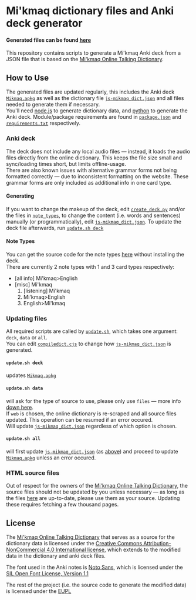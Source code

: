 # Mi'kmaq dictionary files and Anki deck generator
#### Generated files can be found <ins>[here](./files/)</ins>
This repository contains scripts to generate a Mi'kmaq Anki deck from a JSON file that is based on the [Mi'kmaq Online Talking Dictionary](https://mikmaqonline.org/).

## How to Use
The generated files are updated regularly, this includes the Anki deck [`Mikmaq.apkg`](./deck_output/Mikmaq.apkg) as well as the dictionary file [`js-mikmaq_dict.json`](./files/js-mikmaq_dict.json) and all files needed to generate them if necessary.<br>
You'll need [node.js](https://nodejs.org/) to generate dictionary data, and [python](https://www.python.org/) to generate the Anki deck. Module/package requirements are found in [`package.json`](./package.json) and [`requirements.txt`](./requirements.txt) respectively.

### Anki deck
The deck does not include any local audio files — instead, it loads the audio files directly from the online dictionary. This keeps the file size small and sync/loading times short, but limits offline-usage.<br>
There are also known issues with alternative grammar forms not being formatted correctly — due to inconsistent formatting on the website. These grammar forms are only included as additional info in one card type.
#### Generating
If you want to change the makeup of the deck, edit [`create_deck.py`](./create_deck.py) and/or the files in [`note_types`](./files/note_types/), to change the content (i.e. words and sentences) manually (or programmatically), edit [`js-mikmaq_dict.json`](./files/js-mikmaq_dict.json). To update the deck file afterwards, run [`update.sh deck`](./update.sh)
#### Note Types
You can get the source code for the note types [here](./files/note_types/) without installing the deck.<br>
There are currently 2 note types with 1 and 3 card types respectively:
* \[all info\] Mi'kmaq>English
* \[misc\] Mi'kmaq
    1. \[listening\] Mi'kmaq
    2. Mi'kmaq>English
    3. English>Mi'kmaq

### Updating files
All required scripts are called by [`update.sh`](./update.sh), which takes one argument: `deck`, `data` or `all`.<br>You can edit [`compiledict.cjs`](./compiledict.cjs) to change how [`js-mikmaq_dict.json`](./files/js-mikmaq_dict.json) is generated.
#### `update.sh deck`
updates [`Mikmaq.apkg`](./files/deck_output/Mikmaq.apkg)
#### `update.sh data`
will ask for the type of source to use, please only use `files` — more info [down here](#html-source-files).<br>
If `web` is chosen, the online dictionary is re-scraped and all source files updated. This operation can be resumed if an error occured.<br>
Will update [`js-mikmaq_dict.json`](./files/js-mikmaq_dict.json) regardless of which option is chosen.
#### `update.sh all`
will first update [`js-mikmaq_dict.json`](./files/js-mikmaq_dict.json) (as [above](#updatesh-data)) and proceed to update [`Mikmaq.apkg`](./files/deck_output/Mikmaq.apkg) unless an error occured.
### HTML source files
Out of respect for the owners of the [Mi'kmaq Online Talking Dictionary](https://mikmaqonline.org/), the source files should not be updated by you unless necessary — as long as the files [here](./files/html_files/) are up-to-date, please use them as your source. Updating these requires fetching a few thousand pages.

## License
The [Mi'kmaq Online Talking Dictionary](https://mikmaqonline.org/) that serves as a source for the dictionary data is licensed under the [Creative Commons Attribution-NonCommercial 4.0 International license](https://creativecommons.org/licenses/by-nc/4.0/deed.en), which extends to the modified data in the dictionary and anki deck files.

The font used in the Anki notes is [Noto Sans](https://fonts.google.com/noto/specimen/Noto+Sans), which is licensed under the [SIL Open Font License, Version 1.1](https://openfontlicense.org/open-font-license-official-text/)

The rest of the project (i.e. the source code to generate the modified data) is licensed under the [EUPL](https://eupl.eu/1.2/en/)